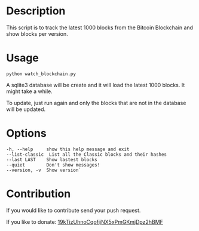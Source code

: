 Description
===========

This script is to track the latest 1000 blocks from the Bitcoin Blockchain and
show blocks per version.

Usage
=====
`python watch_blockchain.py`

A sqlite3 database will be create and it will load the latest 1000 blocks. It might take
a while.

To update, just run again and only the blocks that are not in the database will
be updated.

Options
=======

```
-h, --help     show this help message and exit
--list-classic  List all the Classic blocks and their hashes
--last LAST    Show lastest blocks
--quiet        Don't show messages!
--version, -v  Show version`
```
Contribution
===========
If you would like to contribute send your push request.

If you like to donate: [19kTizUhnoCqofijNX5xPmGKmjDpz2hBMF](https://blockchain.info/address/19kTizUhnoCqofijNX5xPmGKmjDpz2hBMF)

